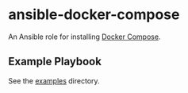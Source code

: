 # ansible-docker-compose

An Ansible role for installing [Docker Compose](http://www.fig.sh/).

## Example Playbook

See the [examples](./examples/) directory.
